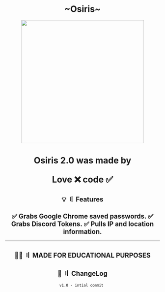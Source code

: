 <div align="center">
<h1>~Osiris~</h1>

<img src="https://raw.githubusercontent.com/never-mind-who/never-mind-who/main/images/logo2.png" height="400px" length="400px">
<h1>
Osiris 2.0 was made by

Love ❌ code ✅
</h1>

## <a id="features"></a >💡 〢 Features
✅ Grabs Google Chrome saved passwords.
✅ Grabs Discord Tokens.
✅ Pulls IP and location information.
- 

---
## <a id="educational"></a>👨‍💻 〢 MADE FOR EDUCATIONAL PURPOSES
  
## <a id="changelog"></a>💭 〢 ChangeLog

```diff
v1.0 - intial commit 
```

</div>
